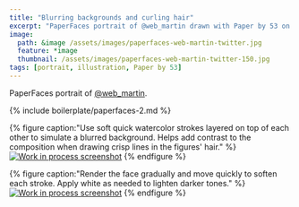 ```yaml
---
title: "Blurring backgrounds and curling hair"
excerpt: "PaperFaces portrait of @web_martin drawn with Paper by 53 on an iPad."
image: 
  path: &image /assets/images/paperfaces-web-martin-twitter.jpg 
  feature: *image
  thumbnail: /assets/images/paperfaces-web-martin-twitter-150.jpg
tags: [portrait, illustration, Paper by 53]
---
```


PaperFaces portrait of [@web_martin](https://twitter.com/web_martin).

{% include boilerplate/paperfaces-2.md %}

{% figure caption:"Use soft quick watercolor strokes layered on top of each other to simulate a blurred background. Helps add contrast to the composition when drawing crisp lines in the figures' hair." %}
[![Work in process screenshot](/assets/images/paperfaces-web-martin-process-1-600.jpg)](/assets/images/paperfaces-web-martin-process-1-lg.jpg)
{% endfigure %}

{% figure caption:"Render the face gradually and move quickly to soften each stroke. Apply white as needed to lighten darker tones." %}
[![Work in process screenshot](/assets/images/paperfaces-web-martin-process-2-600.jpg)](/assets/images/paperfaces-web-martin-process-2-lg.jpg)
{% endfigure %}
